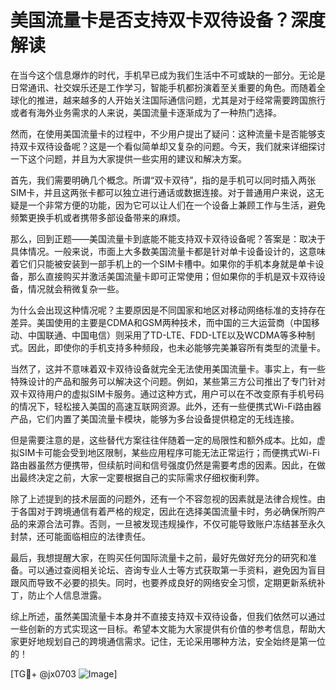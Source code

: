 # 美国流量卡是否支持双卡双待设备？深度解读

在当今这个信息爆炸的时代，手机早已成为我们生活中不可或缺的一部分。无论是日常通讯、社交娱乐还是工作学习，智能手机都扮演着至关重要的角色。而随着全球化的推进，越来越多的人开始关注国际通信问题，尤其是对于经常需要跨国旅行或者有海外业务需求的人来说，美国流量卡逐渐成为了一种热门选择。

然而，在使用美国流量卡的过程中，不少用户提出了疑问：这种流量卡是否能够支持双卡双待设备呢？这是一个看似简单却又复杂的问题。今天，我们就来详细探讨一下这个问题，并且为大家提供一些实用的建议和解决方案。

首先，我们需要明确几个概念。所谓“双卡双待”，指的是手机可以同时插入两张SIM卡，并且这两张卡都可以独立进行通话或数据连接。对于普通用户来说，这无疑是一个非常方便的功能，因为它可以让人们在一个设备上兼顾工作与生活，避免频繁更换手机或者携带多部设备带来的麻烦。

那么，回到正题——美国流量卡到底能不能支持双卡双待设备呢？答案是：取决于具体情况。一般来说，市面上大多数美国流量卡都是针对单卡设备设计的，这意味着它们只能被安装到一部手机上的一个SIM卡槽中。如果你的手机本身就是单卡设备，那么直接购买并激活美国流量卡即可正常使用；但如果你的手机是双卡双待设备，情况就会稍微复杂一些。

为什么会出现这种情况呢？主要原因是不同国家和地区对移动网络标准的支持存在差异。美国使用的主要是CDMA和GSM两种技术，而中国的三大运营商（中国移动、中国联通、中国电信）则采用了TD-LTE、FDD-LTE以及WCDMA等多种制式。因此，即使你的手机支持多种频段，也未必能够完美兼容所有类型的流量卡。

当然了，这并不意味着双卡双待设备就完全无法使用美国流量卡。事实上，有一些特殊设计的产品和服务可以解决这个问题。例如，某些第三方公司推出了专门针对双卡双待用户的虚拟SIM卡服务。通过这种方式，用户可以在不改变原有手机号码的情况下，轻松接入美国的高速互联网资源。此外，还有一些便携式Wi-Fi路由器产品，它们内置了美国流量卡模块，能够为多台设备提供稳定的无线连接。

但是需要注意的是，这些替代方案往往伴随着一定的局限性和额外成本。比如，虚拟SIM卡可能会受到地区限制，某些应用程序可能无法正常运行；而便携式Wi-Fi路由器虽然方便携带，但续航时间和信号强度仍然是需要考虑的因素。因此，在做出最终决定之前，大家一定要根据自己的实际需求仔细权衡利弊。

除了上述提到的技术层面的问题外，还有一个不容忽视的因素就是法律合规性。由于各国对于跨境通信有着严格的规定，因此在选择美国流量卡时，务必确保所购产品的来源合法可靠。否则，一旦被发现违规操作，不仅可能导致账户冻结甚至永久封禁，还可能面临相应的法律责任。

最后，我想提醒大家，在购买任何国际流量卡之前，最好先做好充分的研究和准备。可以通过查阅相关论坛、咨询专业人士等方式获取第一手资料，避免因为盲目跟风而导致不必要的损失。同时，也要养成良好的网络安全习惯，定期更新系统补丁，防止个人信息泄露。

综上所述，虽然美国流量卡本身并不直接支持双卡双待设备，但我们依然可以通过一些创新的方式实现这一目标。希望本文能为大家提供有价值的参考信息，帮助大家更好地规划自己的跨境通信需求。记住，无论采用哪种方法，安全始终是第一位的！

[TG💪+ @jx0703 ![Image](https://github.com/user-attachments/assets/dbca1d08-cadb-493c-b0ec-ad6f7a83f270)]